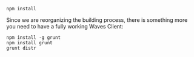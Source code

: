 
```
npm install
```
Since we are reorganizing the building process, there is something more you need to have a fully working Waves Client:
```
npm install -g grunt
npm install grunt
grunt distr
